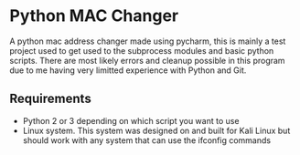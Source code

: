 # Python MAC Changer
A python mac address changer made using pycharm, this is mainly a test project used to get used to the subprocess modules and basic python scripts. There are most likely errors and cleanup possible in this program due to me having very limitted experience with Python and Git.

## Requirements
  - Python 2 or 3 depending on which script you want to use
  - Linux system. This system was designed on and built for Kali Linux but should work with any system that can use the ifconfig commands
  
